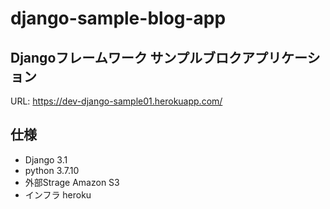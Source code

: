 # django-sample-blog-app
## Djangoフレームワーク サンプルブロクアプリケーション
URL: https://dev-django-sample01.herokuapp.com/

## 仕様
- Django 3.1
- python 3.7.10
- 外部Strage Amazon S3
- インフラ heroku
